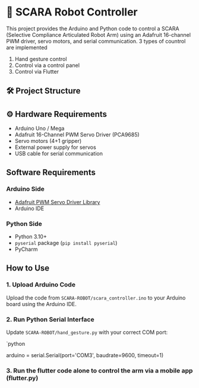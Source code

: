 # 🤖 SCARA Robot Controller
This project provides the Arduino and Python code to control a SCARA (Selective Compliance Articulated Robot Arm) using an Adafruit 16-channel PWM driver, servo motors, and serial communication.
3 types of countrol are implemented
1. Hand gesture control
2. Control via a control panel
3. Control via Flutter

## 🛠️ Project Structure
## ⚙️ Hardware Requirements

- Arduino Uno / Mega
- Adafruit 16-Channel PWM Servo Driver (PCA9685)
- Servo motors (4+1 gripper)
- External power supply for servos
- USB cable for serial communication
## Software Requirements

### Arduino Side
- [Adafruit PWM Servo Driver Library](https://github.com/adafruit/Adafruit-PWM-Servo-Driver-Library)
- Arduino IDE

### Python Side
- Python 3.10+
- `pyserial` package (`pip install pyserial`)
- PyCharm

## How to Use

### 1. Upload Arduino Code
Upload the code from `SCARA-ROBOT/scara_controller.ino` to your Arduino board using the Arduino IDE.

### 2. Run Python Serial Interface

Update `SCARA-ROBOT/hand_gesture.py` with your correct COM port:

`python

arduino = serial.Serial(port='COM3', baudrate=9600, timeout=1)

### 3. Run the flutter code alone to control the arm via a mobile app (flutter.py)
